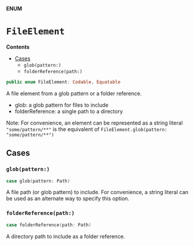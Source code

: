**ENUM**

# `FileElement`

**Contents**

- [Cases](#cases)
  - `glob(pattern:)`
  - `folderReference(path:)`

```swift
public enum FileElement: Codable, Equatable
```

A file element from a glob pattern or a folder reference.

- glob: a glob pattern for files to include
- folderReference: a single path to a directory

Note: For convenience, an element can be represented as a string literal
      `"some/pattern/**"` is the equivalent of `FileElement.glob(pattern: "some/pattern/**")`

## Cases
### `glob(pattern:)`

```swift
case glob(pattern: Path)
```

A file path (or glob pattern) to include. For convenience, a string literal can be used as an alternate way to specify
this option.

### `folderReference(path:)`

```swift
case folderReference(path: Path)
```

A directory path to include as a folder reference.
